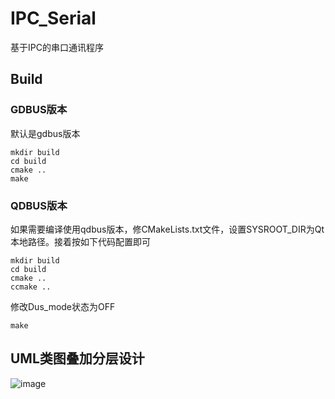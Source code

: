 # IPC_Serial
基于IPC的串口通讯程序

## Build
### GDBUS版本
默认是gdbus版本
```
mkdir build
cd build
cmake ..
make 
```
### QDBUS版本
如果需要编译使用qdbus版本，修CMakeLists.txt文件，设置SYSROOT_DIR为Qt本地路径。接着按如下代码配置即可
```
mkdir build
cd build
cmake ..
ccmake ..
```
修改Dus_mode状态为OFF
```
make 
```

## UML类图叠加分层设计
![image](http://www.fanjiafei.cn/wp-content/uploads/2018/03/Overview-of-Design-Model-of-IPC-2.jpg)
